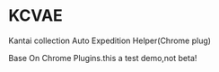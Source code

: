 # KCVAE
Kantai collection Auto Expedition Helper(Chrome plug)

Base On Chrome Plugins.this a test demo,not beta!
